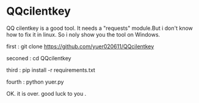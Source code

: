 # QQcilentkey
QQ cilentkey is a good tool. 
It needs a "requests" module.But i don't know how to fix it in linux. So i noly show you the tool on  Windows.


first : git clone https://github.com/yuer020611/QQcilentkey


seconed : cd QQcilentkey


third : pip install -r requirements.txt


fourth : python yuer.py


OK. it is over. good luck to you .
